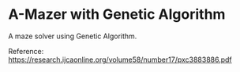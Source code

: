 # A-Mazer with Genetic Algorithm

A maze solver using Genetic Algorithm.

Reference: <https://research.ijcaonline.org/volume58/number17/pxc3883886.pdf>